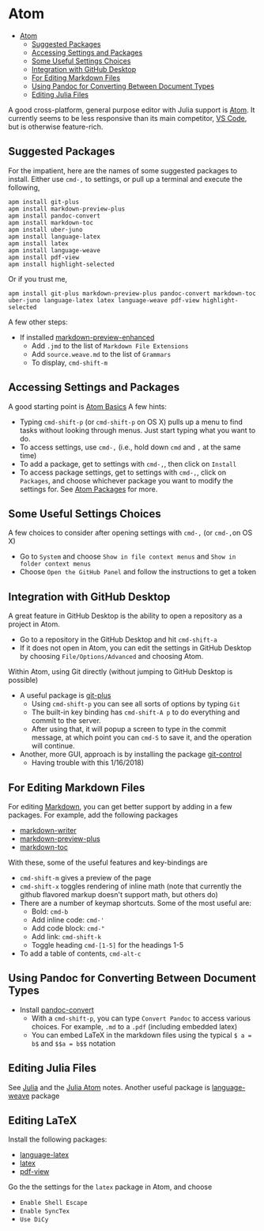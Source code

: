 # Atom
<!-- TOC depthFrom:1 depthTo:6 withLinks:1 updateOnSave:1 orderedList:0 -->

- [Atom](#atom)
	- [Suggested Packages](#suggested-packages)
	- [Accessing Settings and Packages](#accessing-settings-and-packages)
	- [Some Useful Settings Choices](#some-useful-settings-choices)
	- [Integration with GitHub Desktop](#integration-with-github-desktop)
	- [For Editing Markdown Files](#for-editing-markdown-files)
	- [Using Pandoc for Converting Between Document Types](#using-pandoc-for-converting-between-document-types)
	- [Editing Julia Files](#editing-julia-files)

<!-- /TOC -->

A good cross-platform, general purpose editor with Julia support is [Atom](atom.io).  It currently seems to be less responsive than its main competitor, [VS Code](https://code.visualstudio.com/), but is otherwise feature-rich.

## Suggested Packages
For the impatient, here are the names of some suggested packages to install.  Either use `cmd-,` to settings, or pull up a terminal and execute the following,
```
apm install git-plus
apm install markdown-preview-plus
apm install pandoc-convert
apm install markdown-toc
apm install uber-juno
apm install language-latex
apm install latex
apm install language-weave
apm install pdf-view
apm install highlight-selected
```
Or if you trust me,
```
apm install git-plus markdown-preview-plus pandoc-convert markdown-toc uber-juno language-latex latex language-weave pdf-view highlight-selected
```
A few other steps:
- If installed [markdown-preview-enhanced](https://atom.io/packages/markdown-preview-enhanced)
	- Add `.jmd` to the list of `Markdown File Extensions`
	- Add `source.weave.md` to the list of `Grammars` 
	- To display, `cmd-shift-m`

## Accessing Settings and Packages
A good starting point is [Atom Basics](http://flight-manual.atom.io/getting-started/sections/atom-basics/)  A few hints:
- Typing `cmd-shift-p` (or `cmd-shift-p` on OS X) pulls up a menu to find tasks without looking through menus.  Just start typing what you want to do.
- To access settings, use `cmd-,` (i.e., hold down `cmd` and `,` at the same time)
- To add a package, get to settings with `cmd-,`, then click on `Install`
- To access package settings, get to settings with `cmd-,`, click on `Packages`, and choose whichever package you want to modify the settings for.  See [Atom Packages](http://flight-manual.atom.io/using-atom/sections/atom-packages/) for more.

## Some Useful Settings Choices
A few choices to consider after opening settings with `cmd-,` (or `cmd-,`on OS X)
- Go to `System` and choose `Show in file context menus` and `Show in folder context menus`
- Choose `Open the GitHub Panel` and follow the instructions to get a token

## Integration with GitHub Desktop
A great feature in GitHub Desktop is the ability to open a repository as a project in Atom.
- Go to a repository in the GitHub Desktop and hit `cmd-shift-a`
- If it does not open in Atom, you can edit the settings in GitHub Desktop by choosing `File/Options/Advanced` and choosing Atom.

Within Atom, using Git directly (without jumping to GitHub Desktop is possible)
- A useful package is [git-plus](https://github.com/akonwi/git-plus)
  - Using `cmd-shift-p` you can see all sorts of options by typing `Git`
  - The built-in key binding has `cmd-shift-A p` to do everything and commit to the server.
  - After using that, it will popup a screen to type in the commit message, at which point you can `cmd-S` to save it, and the operation will continue.
- Another, more GUI, approach is by installing the package [git-control](https://atom.io/packages/git-control)
  - Having trouble with this 1/16/2018)

## For Editing Markdown Files
For editing [Markdown](markdown.md), you can get better support by adding in a few packages.  For example, add the following packages
- [markdown-writer](https://atom.io/packages/markdown-writer)
- [markdown-preview-plus](https://atom.io/packages/markdown-preview-plus)
- [markdown-toc](https://atom.io/packages/markdown-toc)

With these, some of the useful features and key-bindings are
- `cmd-shift-m` gives a preview of the page
- `cmd-shift-x` toggles rendering of inline math (note that currently the github flavored markup doesn't support math, but others do)
- There are a number of keymap shortcuts.  Some of the most useful are:
	- Bold: `cmd-b`
	- Add inline code: `cmd-'`
	- Add code block: `cmd-"`
	- Add link: `cmd-shift-k`
	- Toggle heading `cmd-[1-5]` for the headings 1-5
- To add a table of contents, `cmd-alt-c`

## Using Pandoc for Converting Between Document Types
- Install [pandoc-convert](https://atom.io/packages/pandoc-convert)
	- With a `cmd-shift-p`, you can type `Convert Pandoc` to access various choices.  For example, `.md` to a `.pdf` (including embedded latex)
	- You can embed LaTeX in the markdown files using the typical `$ a = b$` and `$$a = b$$` notation


## Editing Julia Files
See [Julia](https://github.com/econtoolkit/julia) and the [Julia Atom](https://github.com/econtoolkit/julia#atom-with-juno) notes.  Another useful package is [language-weave](https://atom.io/packages/language-weave) package

## Editing LaTeX
Install the following packages:
- [language-latex](https://atom.io/packages/language-latex)
- [latex](https://atom.io/packages/latex)
- [pdf-view](https://atom.io/packages/pdf-view)

Go the the settings for the `latex` package in Atom, and choose
- `Enable Shell Escape`
- `Enable SyncTex`
- `Use DiCy`
